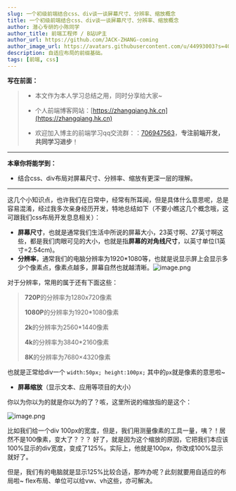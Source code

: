 ```yaml
---
slug: 一个初级前端结合css、div谈一谈屏幕尺寸、分辨率、缩放概念
title: 一个初级前端结合css、div谈一谈屏幕尺寸、分辨率、缩放概念
author: 潜心专研的小陈同学
author_title: 前端工程师 / B站UP主
author_url: https://github.com/JACK-ZHANG-coming
author_image_url: https://avatars.githubusercontent.com/u/44993003?s=400&u=02570a73330dd7eeae310b302962c034b2833988&v=4
description: 自适应布局的前缀基础。
tags: [前端, css]
---
```


<!-- truncate -->

**写在前面：**

> - 本文作为本人学习总结之用，同时分享给大家~
>
> - 个人前端博客网站：[https://zhangqiang.hk.cn](https://zhangqiang.hk.cn)
>
> - 欢迎加入博主的前端学习qq交流群：：[706947563](https://link.juejin.cn/?target=https%3A%2F%2Fqm.qq.com%2Fcgi-bin%2Fqm%2Fqr%3Fk%3DEbeK9mdG0e6P2pZdonIoILPqcGNsnR1x%26jump_from%3Dwebapi)，**专注前端开发，共同学习进步**！

------

**本章你将能学到：**

- 结合css、div布局对屏幕尺寸、分辨率、缩放有更深一层的理解。

------

这几个小知识点，也许我们在日常中，经常有所耳闻，但是具体什么意思呢，总是容易混淆，经过我多次亲身经历开发，特地总结如下（不要小瞧这几个概念哦，这可跟我们css布局开发息息相关）：

- **屏幕尺寸**，也就是通常我们生活中所说的屏幕大小，23英寸啊、27英寸啊这些，都是我们肉眼可见的大小，也就是指**屏幕的对角线尺寸**，以英寸单位(1英寸=2.54cm)。
- **分辨率**，通常我们的电脑分辨率为1920*1080等，也就是说显示屏上会显示多少个像素点，像素点越多，屏幕自然也就越清晰。![image.png](https://p6-juejin.byteimg.com/tos-cn-i-k3u1fbpfcp/b7c38d1b884c4d88a6b02405f11fba6a~tplv-k3u1fbpfcp-watermark.image)

对于分辨率，常用的属于还有下面这些：

> **720P**的分辨率为1280x720像素
>
> **1080P**的分辨率为1920*1080像素
>
> **2k**的分辨率为2560*1440像素
>
> **4k**的分辨率为3840*2160像素
>
> **8K**的分辨率为7680×4320像素

也就是正常给div一个 `width:50px; height:100px;` 其中的`px`就是像素的意思啦~

- **屏幕缩放**（显示文本、应用等项目的大小）

你以为你以为的就是你以为的了？咳，这里所说的缩放指的是这个：



![image.png](https://p9-juejin.byteimg.com/tos-cn-i-k3u1fbpfcp/7e5d63775e174c0da16d2e089fc7636b~tplv-k3u1fbpfcp-watermark.image)





比如我们给一个div 100px的宽度，但是，我们用测量像素的工具一量，咦？！居然不是100像素，变大了？？？ 好了，就是因为这个缩放的原因，它把我们本应该100%显示的div宽度，变成了125%。实际上，他就是100px，你改成100%显示就好了。

但是，我们有的电脑就是显示125%比较合适，那咋办呢？此刻就要用自适应的布局啦~ flex布局、单位可以给vw、vh这些，亦可解决。







